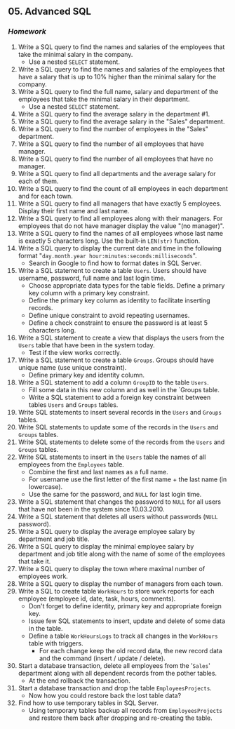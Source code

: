 ## 05. Advanced SQL
### _Homework_

1.	Write a SQL query to find the names and salaries of the employees that take the minimal salary in the company.
	*	Use a nested `SELECT` statement.
1.	Write a SQL query to find the names and salaries of the employees that have a salary that is up to 10% higher than the minimal salary for the company.
1.	Write a SQL query to find the full name, salary and department of the employees that take the minimal salary in their department.
	*	Use a nested `SELECT` statement.
1.	Write a SQL query to find the average salary in the department #1.
1.	Write a SQL query to find the average salary  in the "Sales" department.
1.	Write a SQL query to find the number of employees in the "Sales" department.
1.	Write a SQL query to find the number of all employees that have manager.
1.	Write a SQL query to find the number of all employees that have no manager.
1.	Write a SQL query to find all departments and the average salary for each of them.
1.	Write a SQL query to find the count of all employees in each department and for each town.
1.	Write a SQL query to find all managers that have exactly 5 employees. Display their first name and last name.
1.	Write a SQL query to find all employees along with their managers. For employees that do not have manager display the value "(no manager)".
1.	Write a SQL query to find the names of all employees whose last name is exactly 5 characters long. Use the built-in `LEN(str)` function.
1.	Write a SQL query to display the current date and time in the following format "`day.month.year hour:minutes:seconds:milliseconds`".
	*	Search in Google to find how to format dates in SQL Server.
1.	Write a SQL statement to create a table `Users`. Users should have username, password, full name and last login time.
	*	Choose appropriate data types for the table fields. Define a primary key column with a primary key constraint.
	*	Define the primary key column as identity to facilitate inserting records.
	*	Define unique constraint to avoid repeating usernames.
	*	Define a check constraint to ensure the password is at least 5 characters long.
1.	Write a SQL statement to create a view that displays the users from the `Users` table that have been in the system today.
	*	Test if the view works correctly.
1.	Write a SQL statement to create a table `Groups`. Groups should have unique name (use unique constraint).
	*	Define primary key and identity column.
1.	Write a SQL statement to add a column `GroupID` to the table `Users`.
	*	Fill some data in this new column and as well in the `Groups table.
	*	Write a SQL statement to add a foreign key constraint between tables `Users` and `Groups` tables.
1.	Write SQL statements to insert several records in the `Users` and `Groups` tables.
1.	Write SQL statements to update some of the records in the `Users` and `Groups` tables.
1.	Write SQL statements to delete some of the records from the `Users` and `Groups` tables.
1.	Write SQL statements to insert in the `Users` table the names of all employees from the `Employees` table.
	*	Combine the first and last names as a full name.
	*	For username use the first letter of the first name + the last name (in lowercase).
	*	Use the same for the password, and `NULL` for last login time.
1.	Write a SQL statement that changes the password to `NULL` for all users that have not been in the system since 10.03.2010.
1.	Write a SQL statement that deletes all users without passwords (`NULL` password).
1.	Write a SQL query to display the average employee salary by department and job title.
1.	Write a SQL query to display the minimal employee salary by department and job title along with the name of some of the employees that take it.
1.	Write a SQL query to display the town where maximal number of employees work.
1.	Write a SQL query to display the number of managers from each town.
1.	Write a SQL to create table `WorkHours` to store work reports for each employee (employee id, date, task, hours, comments).
	*	Don't forget to define  identity, primary key and appropriate foreign key. 
	*	Issue few SQL statements to insert, update and delete of some data in the table.
	*	Define a table `WorkHoursLogs` to track all changes in the `WorkHours` table with triggers.
		*	For each change keep the old record data, the new record data and the command (insert / update / delete).
1.	Start a database transaction, delete all employees from the '`Sales`' department along with all dependent records from the pother tables.
	*	At the end rollback the transaction.
1.	Start a database transaction and drop the table `EmployeesProjects`.
	*	Now how you could restore back the lost table data?
1.	Find how to use temporary tables in SQL Server.
	*	Using temporary tables backup all records from `EmployeesProjects` and restore them back after dropping and re-creating the table.
